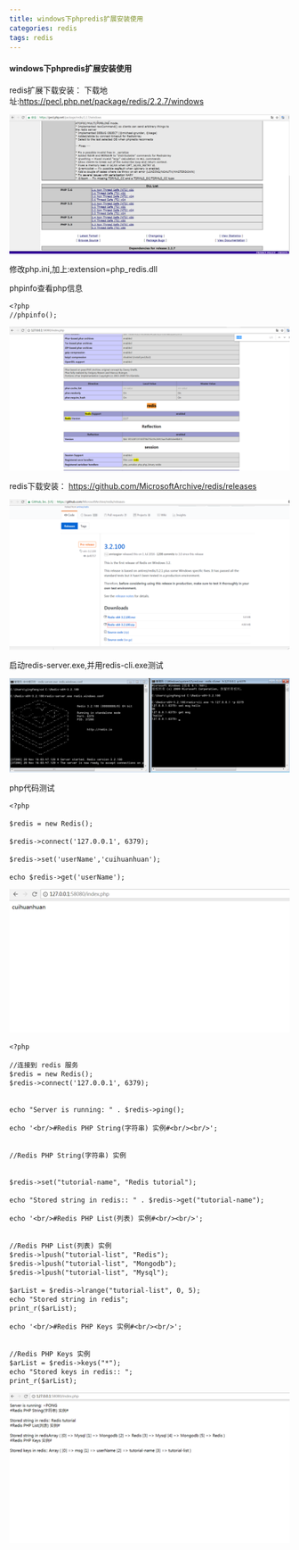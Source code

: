 ```yaml
---
title: windows下phpredis扩展安装使用
categories: redis
tags: redis
---
```


<h4>windows下phpredis扩展安装使用</h4>

redis扩展下载安装：
下载地址:https://pecl.php.net/package/redis/2.2.7/windows

![img](/img/demo/redis-demo-4.png)

修改php.ini,加上:extension=php_redis.dll

phpinfo查看php信息

```
<?php
//phpinfo();
```
![img](/img/demo/redis-demo-5.png)



redis下载安装：
https://github.com/MicrosoftArchive/redis/releases

![img](/img/demo/redis-demo-6.png)

启动redis-server.exe,并用redis-cli.exe测试

![img](/img/demo/redis-demo-7.png)

php代码测试

```
<?php

$redis = new Redis();

$redis->connect('127.0.0.1', 6379);

$redis->set('userName','cuihuanhuan');

echo $redis->get('userName');
```

![img](/img/demo/redis-demo-8.png)

```
<?php

//连接到 redis 服务
$redis = new Redis();
$redis->connect('127.0.0.1', 6379);


echo "Server is running: " . $redis->ping();

echo '<br/>#Redis PHP String(字符串) 实例#<br/><br/>';


//Redis PHP String(字符串) 实例


$redis->set("tutorial-name", "Redis tutorial");

echo "Stored string in redis:: " . $redis->get("tutorial-name");

echo '<br/>#Redis PHP List(列表) 实例#<br/><br/>';


//Redis PHP List(列表) 实例
$redis->lpush("tutorial-list", "Redis");
$redis->lpush("tutorial-list", "Mongodb");
$redis->lpush("tutorial-list", "Mysql");

$arList = $redis->lrange("tutorial-list", 0, 5);
echo "Stored string in redis";
print_r($arList);

echo '<br/>#Redis PHP Keys 实例#<br/><br/>';


//Redis PHP Keys 实例
$arList = $redis->keys("*");
echo "Stored keys in redis:: ";
print_r($arList);
```

![img](/img/demo/redis-demo-9.png)
